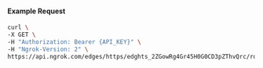 <!-- Code generated for API Clients. DO NOT EDIT. -->

#### Example Request

```bash
curl \
-X GET \
-H "Authorization: Bearer {API_KEY}" \
-H "Ngrok-Version: 2" \
https://api.ngrok.com/edges/https/edghts_2ZGowRg4Gr45H0G0CD3pZThvQrc/routes/edghtsrt_2ZGowNj6r83v3AgDpxKx2PC64V2/backend
```
